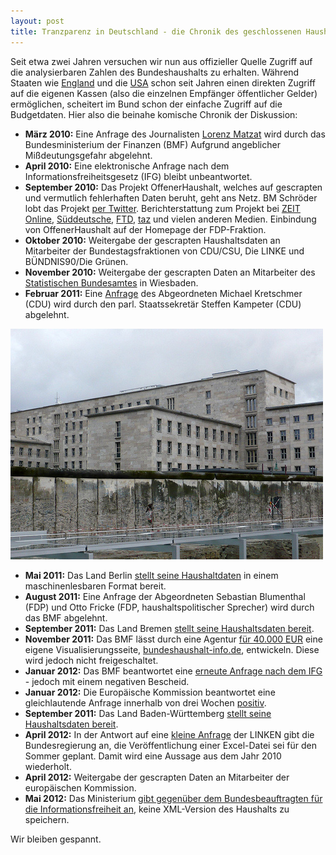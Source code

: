 ```yaml
---
layout: post
title: Tranzparenz in Deutschland - die Chronik des geschlossenen Haushalts
---
```


Seit etwa zwei Jahren versuchen wir nun aus offizieller Quelle Zugriff auf die 
analysierbaren Zahlen des Bundeshaushalts zu erhalten. Während Staaten wie 
[England](http://data.gov.uk) und die [USA](http://usaspending.gov) schon seit 
Jahren einen direkten Zugriff auf die eigenen Kassen (also die einzelnen Empfänger
öffentlicher Gelder) ermöglichen, scheitert im Bund schon der einfache Zugriff
auf die Budgetdaten. Hier also die beinahe komische Chronik der Diskussion: 

* **März 2010:** Eine Anfrage des Journalisten [Lorenz Matzat](http://datenjournalist.de)
  wird durch das Bundesministerium der Finanzen (BMF) Aufgrund angeblicher
  Mißdeutungsgefahr abgelehnt. 
* **April 2010:** Eine elektronische Anfrage nach dem Informationsfreiheitsgesetz (IFG)
  bleibt unbeantwortet.
* **September 2010:** Das Projekt OffenerHaushalt, welches auf gescrapten und
  vermutlich fehlerhaften Daten beruht, geht ans Netz. BM Schröder lobt das Projekt
  [per Twitter](https://twitter.com/schroeder_k/status/25033052154). Berichterstattung zum Projekt bei [ZEIT Online](http://www.zeit.de/digital/internet/2010-09/offene-daten-haushalt-dietrich), [Süddeutsche](http://www.sueddeutsche.de/digital/politische-transparenz-durch-das-internet-die-netzkaempfer-fuer-offenheit-1.1020020), [FTD](http://www.ftd.de/it-medien/medien-internet/:open-data-projekt-transparente-staatsausgaben-per-mausklick/50171113.html), [taz](http://www.taz.de/1/archiv/digitaz/artikel/?ressort=tz&dig=2010/09/16/a0161&cHash=bf89379e5e) und vielen anderen Medien. Einbindung von OffenerHaushalt auf der Homepage der FDP-Fraktion. 
* **Oktober 2010:** Weitergabe der gescrapten Haushaltsdaten an Mitarbeiter der 
  Bundestagsfraktionen von CDU/CSU, Die LINKE und BÜNDNIS90/Die Grünen. 
* **November 2010:** Weitergabe der gescrapten Daten an Mitarbeiter des [Statistischen 
  Bundesamtes](http://destatis.de) in Wiesbaden. 
* **Februar 2011:** Eine [Anfrage](http://netzpolitik.cdu.de/aktionen.html) des 
  Abgeordneten Michael Kretschmer (CDU) wird durch den parl. Staatssekretär 
  Steffen Kampeter (CDU) abgelehnt.

![Bundesministerium der Finanzen](/images/bmf.jpg)

* **Mai 2011:** Das Land Berlin [stellt seine Haushaltdaten](http://daten.berlin.de/kategorie/%C3%B6ffentliche-verwaltung-haushalt-und-steuern) in einem maschinenlesbaren Format bereit. 
* **August 2011:** Eine Anfrage der Abgeordneten Sebastian Blumenthal (FDP) und Otto Fricke 
  (FDP, haushaltspolitischer Sprecher) wird durch das BMF abgelehnt.
* **September 2011:** Das Land Bremen [stellt seine Haushaltsdaten bereit](http://www.daten.bremen.de/sixcms/detail.php?gsid=bremen236.c.3624.de&asl=bremen02.c.736.de).
* **November 2011:** Das BMF lässt durch eine Agentur 
  [für 40.000 EUR](https://fragdenstaat.de/anfrage/kosten-bundeshaushalt-infode/) eine eigene 
  Visualisierungsseite, [bundeshaushalt-info.de](http://bundeshaushalt-info.de/), 
  entwickeln. Diese wird jedoch nicht freigeschaltet. 
* **Januar 2012:** Das BMF beantwortet eine [erneute Anfrage nach dem IFG](https://fragdenstaat.de/anfrage/bundeshaushalt-im-xml-format/) - jedoch mit einem negativen Bescheid.
* **Januar 2012:** Die Europäische Kommission beantwortet eine gleichlautende Anfrage innerhalb von drei Wochen [positiv](http://www.asktheeu.org/en/request/machine_readable_version_of_the).
* **September 2011:** Das Land Baden-Württemberg [stellt seine Haushaltsdaten bereit](http://opendata.service-bw.de/Seiten/politikverwaltung.aspx).
* **April 2012:** In der Antwort auf eine [kleine Anfrage](http://offenesparlament.de/ablauf/17/43868) 
  der LINKEN gibt die Bundesregierung an, die Veröffentlichung einer Excel-Datei sei
  für den Sommer geplant. Damit wird eine Aussage aus dem Jahr 2010 wiederholt. 
* **April 2012:** Weitergabe der gescrapten Daten an Mitarbeiter der europäischen 
  Kommission.
* **Mai 2012:** Das Ministerium [gibt gegenüber dem Bundesbeauftragten für die Informationsfreiheit
  an](https://fragdenstaat.de/anfrage/stellungnahme-des-bmf-zur-anfrage-bundeshaushalt-im-xml-format/), keine XML-Version des Haushalts zu speichern. 

Wir bleiben gespannt.


